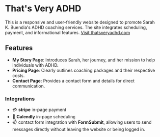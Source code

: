 # That's Very ADHD

This is a responsive and user-friendly website designed to promote Sarah K. Buendia's ADHD coaching services. The site integrates scheduling, payment, and informational features. 
[Visit thatsveryadhd.com](https://www.thatsveryadhd.com/)
## Features  
- **My Story Page**: Introduces Sarah, her journey, and her mission to help individuals with ADHD.  
- **Pricing Page**: Clearly outlines coaching packages and their respective costs.  
- **Contact Page**: Provides a contact form and details for direct communication.   

### Integrations
- :credit_card: **stripe** in-page payment
- :calendar: **Calendly** in-page scheduling
- :mailbox: contact form integration with **FormSubmit**, allowing users to send messages directly without leaving the website or being logged in.
